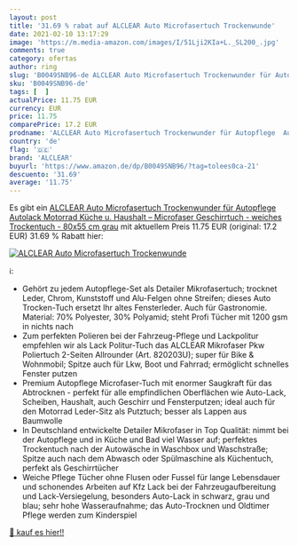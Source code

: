 ```yaml
---
layout: post
title: '31.69 % rabat auf ALCLEAR Auto Microfasertuch Trockenwunde'
date: 2021-02-10 13:17:29
image: 'https://m.media-amazon.com/images/I/51Lji2KIa+L._SL200_.jpg'
comments: true
category: ofertas
author: ring
slug: 'B0049SNB96-de ALCLEAR Auto Microfasertuch Trockenwunder für Autopflege...'
sku: 'B0049SNB96-de'
tags: [  ]
actualPrice: 11.75 EUR
currency: EUR
price: 11.75
comparePrice: 17.2 EUR
prodname: 'ALCLEAR Auto Microfasertuch Trockenwunder für Autopflege  Autolack  Motorrad  Küche u. Haushalt – Microfaser Geschirrtuch - weiches Trockentuch - 80x55 cm grau'
country: 'de'
flag: '🇩🇪'
brand: 'ALCLEAR'
buyurl: 'https://www.amazon.de/dp/B0049SNB96/?tag=tolees0ca-21'
descuento: '31.69'
average: '11.75'
---
```


Es gibt ein [ALCLEAR Auto Microfasertuch Trockenwunder für Autopflege  Autolack  Motorrad  Küche u. Haushalt – Microfaser Geschirrtuch - weiches Trockentuch - 80x55 cm grau](https://www.amazon.de/dp/B0049SNB96/?tag=tolees0ca-21) mit aktuellem Preis 11.75 EUR (original: 17.2 EUR) 31.69 % Rabatt hier:

[![ALCLEAR Auto Microfasertuch Trockenwunde](https://m.media-amazon.com/images/I/51Lji2KIa+L._SL200_.jpg)](https://www.amazon.de/dp/B0049SNB96/?tag=tolees0ca-21)

ℹ️:

- Gehört zu jedem Autopflege-Set als Detailer Mikrofasertuch; trocknet Leder, Chrom, Kunststoff und Alu-Felgen ohne Streifen; dieses Auto Trocken-Tuch ersetzt Ihr altes Fensterleder. Auch für Gastronomie. Material: 70% Polyester, 30% Polyamid; steht Profi Tücher mit 1200 gsm in nichts nach
- Zum perfekten Polieren bei der Fahrzeug-Pflege und Lackpolitur empfehlen wir als Lack Politur-Tuch das ALCLEAR Mikrofaser Pkw Poliertuch 2-Seiten Allrounder (Art. 820203U); super für Bike & Wohnmobil; Spitze auch für Lkw, Boot und Fahrrad; ermöglicht schnelles Fenster putzen
- Premium Autopflege Microfaser-Tuch mit enormer Saugkraft für das Abtrocknen - perfekt für alle empfindlichen Oberflächen wie Auto-Lack, Scheiben, Haushalt, auch Geschirr und Fensterputzen; ideal auch für den Motorrad Leder-Sitz als Putztuch; besser als Lappen aus Baumwolle
- In Deutschland entwickelte Detailer Mikrofaser in Top Qualität: nimmt bei der Autopflege und in Küche und Bad viel Wasser auf; perfektes Trockentuch nach der Autowäsche in Waschbox und Waschstraße; Spitze auch nach dem Abwasch oder Spülmaschine als Küchentuch, perfekt als Geschirrtücher
- Weiche Pflege Tücher ohne Flusen oder Fussel für lange Lebensdauer und schonendes Arbeiten auf Kfz Lack bei der Fahrzeugaufbereitung und Lack-Versiegelung, besonders Auto-Lack in schwarz, grau und blau; sehr hohe Wasseraufnahme; das Auto-Trocknen und Oldtimer Pflege werden zum Kinderspiel

[🛒 kauf es hier!!](https://www.amazon.de/dp/B0049SNB96/?tag=tolees0ca-21)
